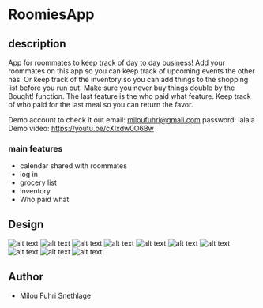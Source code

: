 # RoomiesApp
## description
App for roommates to keep track of day to day business! Add your roommates on this app so you can keep track of upcoming events the other has. Or keep track of the inventory so you can add things to the shopping list before you run out. Make sure you never buy things double by the Bought! function. The last feature is the who paid what feature. Keep track of who paid for the last meal so you can return the favor.

Demo account to check it out email: miloufuhri@gmail.com password: lalala
Demo video: https://youtu.be/cXIxdw0O6Bw

### main features
* calendar shared with roommates
* log in 
* grocery list
* inventory
* Who paid what

## Design
![alt text](https://github.com/miloucarmen/AppProject/blob/master/DOCS/Screenshots/Schermafbeelding%202018-06-28%20om%2020.15.31.png)
![alt text](https://github.com/miloucarmen/AppProject/blob/master/DOCS/Screenshots/Schermafbeelding%202018-06-28%20om%2020.01.26.png)
![alt text](https://github.com/miloucarmen/AppProject/blob/master/DOCS/Screenshots/Schermafbeelding%202018-06-28%20om%2020.04.36.png) 
![alt text](https://github.com/miloucarmen/AppProject/blob/master/DOCS/Screenshots/Schermafbeelding%202018-06-28%20om%2020.04.44.png)
![alt text](https://github.com/miloucarmen/AppProject/blob/master/DOCS/Screenshots/Schermafbeelding%202018-06-28%20om%2020.04.15.png)
![alt text](https://github.com/miloucarmen/AppProject/blob/master/DOCS/Screenshots/Schermafbeelding%202018-06-28%20om%2020.04.21.png)
![alt text](https://github.com/miloucarmen/AppProject/blob/master/DOCS/Screenshots/Schermafbeelding%202018-06-28%20om%2020.01.15.png) 
![alt text](https://github.com/miloucarmen/AppProject/blob/master/DOCS/Screenshots/Schermafbeelding%202018-06-28%20om%2020.01.33.png) 
![alt text](https://github.com/miloucarmen/AppProject/blob/master/DOCS/Screenshots/Schermafbeelding%202018-06-28%20om%2020.02.20.png)
![alt text](https://github.com/miloucarmen/AppProject/blob/master/DOCS/Screenshots/Schermafbeelding%202018-06-28%20om%2020.03.59.png) 

## Author
* Milou Fuhri Snethlage
